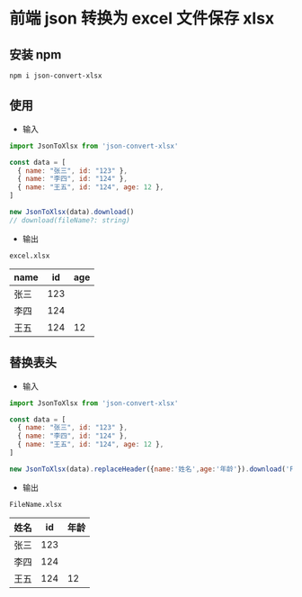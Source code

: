 # 前端 json 转换为 excel 文件保存 xlsx

## 安装 npm

`npm i json-convert-xlsx`

## 使用

- 输入

```js
import JsonToXlsx from 'json-convert-xlsx'

const data = [
  { name: "张三", id: "123" },
  { name: "李四", id: "124" },
  { name: "王五", id: "124", age: 12 },
]

new JsonToXlsx(data).download()
// download(fileName?: string)
```

- 输出

`excel.xlsx`

| name | id   | age  |
| ---- | ---- | ---- |
| 张三 | 123  |      |
| 李四 | 124  |      |
| 王五 | 124  | 12   |


## 替换表头

- 输入

```js
import JsonToXlsx from 'json-convert-xlsx'

const data = [
  { name: "张三", id: "123" },
  { name: "李四", id: "124" },
  { name: "王五", id: "124", age: 12 },
]

new JsonToXlsx(data).replaceHeader({name:'姓名',age:'年龄'}).download('FileName')
```

- 输出

`FileName.xlsx`

| 姓名 | id   | 年龄  |
| ---- | ---- | ---- |
| 张三 | 123  |      |
| 李四 | 124  |      |
| 王五 | 124  | 12   |